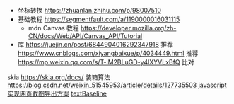 - 坐标转换
https://zhuanlan.zhihu.com/p/98007510
- 基础教程
https://segmentfault.com/a/1190000016031115
  - mdn Canvas 教程 https://developer.mozilla.org/zh-CN/docs/Web/API/Canvas_API/Tutorial
- 库
https://juejin.cn/post/6844904016292347918 推荐
https://www.cnblogs.com/xiyangbaixue/p/4034449.html 推荐
https://mp.weixin.qq.com/s/T-iM2BLuGD-y4lXYVLxBfQ 比对

skia https://skia.org/docs/
装箱算法 https://blog.csdn.net/weixin_51545953/article/details/127735503
[javascript实现网页截图导出方案](https://segmentfault.com/a/1190000040849728)
[textBaseline](https://developer.mozilla.org/zh-CN/docs/Web/API/CanvasRenderingContext2D/textBaseline)
